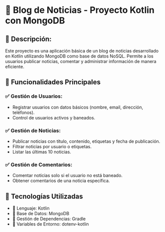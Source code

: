 # 📰 Blog de Noticias - Proyecto Kotlin con MongoDB

## 📌 Descripción:
Este proyecto es una aplicación básica de un blog de noticias desarrollado en Kotlin utilizando MongoDB como base de datos NoSQL. Permite a los usuarios publicar noticias, comentar y administrar información de manera eficiente.

## 📌 Funcionalidades Principales
### ✅ Gestión de Usuarios:
- Registrar usuarios con datos básicos (nombre, email, dirección, teléfonos).
- Control de usuarios activos y baneados.

### ✅ Gestión de Noticias:
- Publicar noticias con título, contenido, etiquetas y fecha de publicación.
- Filtrar noticias por usuario o etiquetas.
- Listar las últimas 10 noticias.

### ✅ Gestión de Comentarios:
- Comentar noticias solo si el usuario no está baneado.
- Obtener comentarios de una noticia específica.

## 📌 Tecnologías Utilizadas
- 🔹 Lenguaje: Kotlin
- 🔹 Base de Datos: MongoDB
- 🔹 Gestión de Dependencias: Gradle
- 🔹 Variables de Entorno: dotenv-kotlin